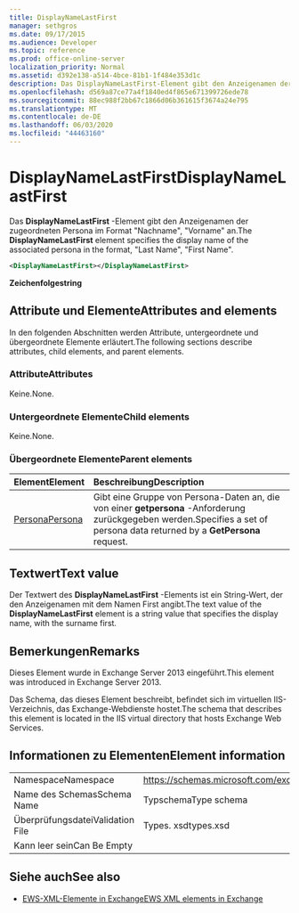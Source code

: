 ```yaml
---
title: DisplayNameLastFirst
manager: sethgros
ms.date: 09/17/2015
ms.audience: Developer
ms.topic: reference
ms.prod: office-online-server
localization_priority: Normal
ms.assetid: d392e138-a514-4bce-81b1-1f484e353d1c
description: Das DisplayNameLastFirst-Element gibt den Anzeigenamen der zugeordneten Persona in Format, Nachname und Vorname an.
ms.openlocfilehash: d569a87ce77a4f1840ed4f865e671399726ede78
ms.sourcegitcommit: 88ec988f2bb67c1866d06b361615f3674a24e795
ms.translationtype: MT
ms.contentlocale: de-DE
ms.lasthandoff: 06/03/2020
ms.locfileid: "44463160"
---
```

# <a name="displaynamelastfirst"></a><span data-ttu-id="7fd00-103">DisplayNameLastFirst</span><span class="sxs-lookup"><span data-stu-id="7fd00-103">DisplayNameLastFirst</span></span>

<span data-ttu-id="7fd00-104">Das **DisplayNameLastFirst** -Element gibt den Anzeigenamen der zugeordneten Persona im Format "Nachname", "Vorname" an.</span><span class="sxs-lookup"><span data-stu-id="7fd00-104">The **DisplayNameLastFirst** element specifies the display name of the associated persona in the format, "Last Name", "First Name".</span></span> 
  
```XML
<DisplayNameLastFirst></DisplayNameLastFirst>
```

 <span data-ttu-id="7fd00-105">**Zeichenfolge**</span><span class="sxs-lookup"><span data-stu-id="7fd00-105">**string**</span></span>
## <a name="attributes-and-elements"></a><span data-ttu-id="7fd00-106">Attribute und Elemente</span><span class="sxs-lookup"><span data-stu-id="7fd00-106">Attributes and elements</span></span>

<span data-ttu-id="7fd00-107">In den folgenden Abschnitten werden Attribute, untergeordnete und übergeordnete Elemente erläutert.</span><span class="sxs-lookup"><span data-stu-id="7fd00-107">The following sections describe attributes, child elements, and parent elements.</span></span>
  
### <a name="attributes"></a><span data-ttu-id="7fd00-108">Attribute</span><span class="sxs-lookup"><span data-stu-id="7fd00-108">Attributes</span></span>

<span data-ttu-id="7fd00-109">Keine.</span><span class="sxs-lookup"><span data-stu-id="7fd00-109">None.</span></span>
  
### <a name="child-elements"></a><span data-ttu-id="7fd00-110">Untergeordnete Elemente</span><span class="sxs-lookup"><span data-stu-id="7fd00-110">Child elements</span></span>

<span data-ttu-id="7fd00-111">Keine.</span><span class="sxs-lookup"><span data-stu-id="7fd00-111">None.</span></span>
  
### <a name="parent-elements"></a><span data-ttu-id="7fd00-112">Übergeordnete Elemente</span><span class="sxs-lookup"><span data-stu-id="7fd00-112">Parent elements</span></span>

|<span data-ttu-id="7fd00-113">**Element**</span><span class="sxs-lookup"><span data-stu-id="7fd00-113">**Element**</span></span>|<span data-ttu-id="7fd00-114">**Beschreibung**</span><span class="sxs-lookup"><span data-stu-id="7fd00-114">**Description**</span></span>|
|:-----|:-----|
|[<span data-ttu-id="7fd00-115">Persona</span><span class="sxs-lookup"><span data-stu-id="7fd00-115">Persona</span></span>](persona.md) <br/> |<span data-ttu-id="7fd00-116">Gibt eine Gruppe von Persona-Daten an, die von einer **getpersona** -Anforderung zurückgegeben werden.</span><span class="sxs-lookup"><span data-stu-id="7fd00-116">Specifies a set of persona data returned by a **GetPersona** request.</span></span>  <br/> |
   
## <a name="text-value"></a><span data-ttu-id="7fd00-117">Textwert</span><span class="sxs-lookup"><span data-stu-id="7fd00-117">Text value</span></span>

<span data-ttu-id="7fd00-118">Der Textwert des **DisplayNameLastFirst** -Elements ist ein String-Wert, der den Anzeigenamen mit dem Namen First angibt.</span><span class="sxs-lookup"><span data-stu-id="7fd00-118">The text value of the **DisplayNameLastFirst** element is a string value that specifies the display name, with the surname first.</span></span> 
  
## <a name="remarks"></a><span data-ttu-id="7fd00-119">Bemerkungen</span><span class="sxs-lookup"><span data-stu-id="7fd00-119">Remarks</span></span>

<span data-ttu-id="7fd00-120">Dieses Element wurde in Exchange Server 2013 eingeführt.</span><span class="sxs-lookup"><span data-stu-id="7fd00-120">This element was introduced in Exchange Server 2013.</span></span>
  
<span data-ttu-id="7fd00-121">Das Schema, das dieses Element beschreibt, befindet sich im virtuellen IIS-Verzeichnis, das Exchange-Webdienste hostet.</span><span class="sxs-lookup"><span data-stu-id="7fd00-121">The schema that describes this element is located in the IIS virtual directory that hosts Exchange Web Services.</span></span>
  
## <a name="element-information"></a><span data-ttu-id="7fd00-122">Informationen zu Elementen</span><span class="sxs-lookup"><span data-stu-id="7fd00-122">Element information</span></span>

|||
|:-----|:-----|
|<span data-ttu-id="7fd00-123">Namespace</span><span class="sxs-lookup"><span data-stu-id="7fd00-123">Namespace</span></span>  <br/> |https://schemas.microsoft.com/exchange/services/2006/types  <br/> |
|<span data-ttu-id="7fd00-124">Name des Schemas</span><span class="sxs-lookup"><span data-stu-id="7fd00-124">Schema Name</span></span>  <br/> |<span data-ttu-id="7fd00-125">Typschema</span><span class="sxs-lookup"><span data-stu-id="7fd00-125">Type schema</span></span>  <br/> |
|<span data-ttu-id="7fd00-126">Überprüfungsdatei</span><span class="sxs-lookup"><span data-stu-id="7fd00-126">Validation File</span></span>  <br/> |<span data-ttu-id="7fd00-127">Types. xsd</span><span class="sxs-lookup"><span data-stu-id="7fd00-127">types.xsd</span></span>  <br/> |
|<span data-ttu-id="7fd00-128">Kann leer sein</span><span class="sxs-lookup"><span data-stu-id="7fd00-128">Can Be Empty</span></span>  <br/> ||
   
## <a name="see-also"></a><span data-ttu-id="7fd00-129">Siehe auch</span><span class="sxs-lookup"><span data-stu-id="7fd00-129">See also</span></span>

- [<span data-ttu-id="7fd00-130">EWS-XML-Elemente in Exchange</span><span class="sxs-lookup"><span data-stu-id="7fd00-130">EWS XML elements in Exchange</span></span>](ews-xml-elements-in-exchange.md)

